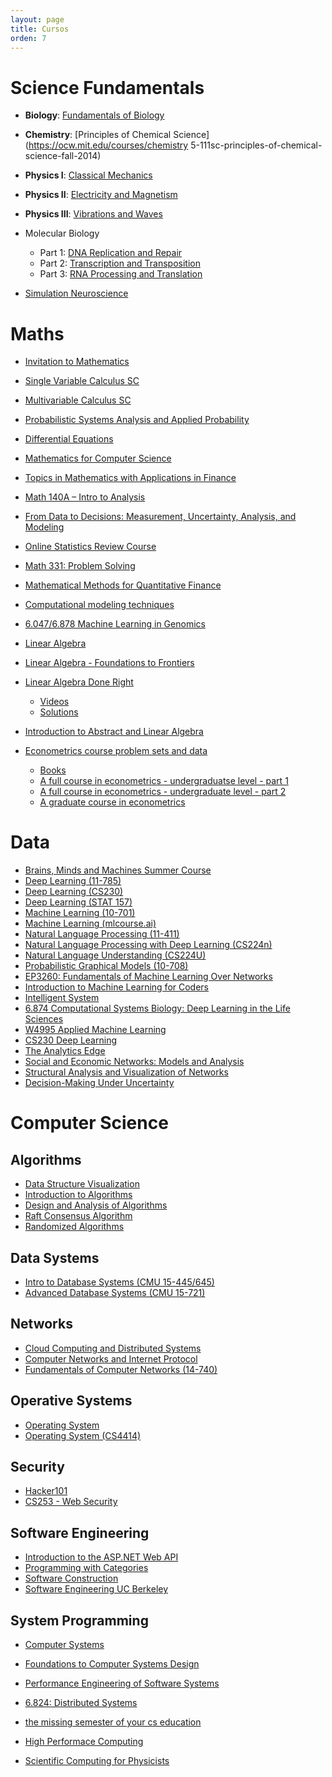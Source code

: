 ```yaml
---
layout: page
title: Cursos
orden: 7
---
```


<!--more-->

# Science Fundamentals

- **Biology**: [Fundamentals of Biology](https://ocw.mit.edu/courses/biology/7-01sc-fundamentals-of-biology-fall-2011/)
- **Chemistry**: [Principles of Chemical Science](https://ocw.mit.edu/courses/chemistry 5-111sc-principles-of-chemical-science-fall-2014)
- **Physics I**: [Classical Mechanics](https://ocw.mit.edu/courses/physics/8-01sc-classical-mechanics-fall-2016/)
- **Physics II**: [Electricity and Magnetism](https://www.edx.org/es/xseries/mitx-introductory-electricity-and-magnetism)
- **Physics III**: [Vibrations and Waves](https://ocw.mit.edu/courses/physics/8-03sc-physics-iii-vibrations-and-waves-fall-2016/)

- Molecular Biology
    - Part 1: [DNA Replication and Repair](https://www.edx.org/es/course/molecular-biology-part-1-dna-replication-and-repair)
    - Part 2: [Transcription and Transposition](https://www.edx.org/es/course/molecular-biology-part-2-transcription-and-transposition)
    - Part 3: [RNA Processing and Translation](https://www.edx.org/es/course/molecular-biology-part-3-rna-processing-and-transl)
- [Simulation Neuroscience](https://www.edx.org/es/course/simulation-neuroscience)


# Maths
- [Invitation to Mathematics](https://nptel.ac.in/courses/111/106/111106083/)

- [Single Variable Calculus SC](https://ocw.mit.edu/courses/mathematics/18-01sc-single-variable-calculus-fall-2010/)
- [Multivariable Calculus SC](https://ocw.mit.edu/courses/mathematics/18-02sc-multivariable-calculus-fall-2010/)
- [Probabilistic Systems Analysis and Applied Probability](https://ocw.mit.edu/courses/electrical-engineering-and-computer-science/6-041sc-probabilistic-systems-analysis-and-applied-probability-fall-2013/index.htm)
- [Differential Equations](https://ocw.mit.edu/courses/mathematics/18-03sc-differential-equations-fall-2011/)
- [Mathematics for Computer Science](https://ocw.mit.edu/courses/electrical-engineering-and-computer-science/6-042j-mathematics-for-computer-science-spring-2015/)
- [Topics in Mathematics with Applications in Finance](https://ocw.mit.edu/courses/mathematics/18-s096-topics-in-mathematics-with-applications-in-finance-fall-2013/)

- [Math 140A – Intro to Analysis](https://sites.uci.edu/ptabrizi/math140asp20/)

- [From Data to Decisions: Measurement, Uncertainty, Analysis, and Modeling](http://www.lithoguru.com/scientist/statistics/)
- [Online Statistics Review Course](http://lithoguru.com/scientist/statistics/review.html)
- [Math 331: Problem Solving](https://web.williams.edu/Mathematics/sjmiller/public_html/331Sp17/)

- [Mathematical Methods for Quantitative Finance](https://www.edx.org/es/course/mathematical-methods-for-quantitative-finance)
- [Computational modeling techniques](http://www.users.abo.fi/ipetre/compmod/)
- [6.047/6.878  Machine Learning in Genomics](http://stellar.mit.edu/S/course/6/fa19/6.047/)
- [Linear Algebra](https://ocw.mit.edu/courses/mathematics/18-06sc-linear-algebra-fall-2011/)
- [Linear Algebra - Foundations to Frontiers](http://ulaff.net/)
- [Linear Algebra Done Right](http://linear.axler.net/ )
    - [Videos](http://linear.axler.net/LADRvideos.html)
    - [Solutions](https://linearalgebras.com/)
- [Introduction to Abstract and Linear Algebra](https://nptel.ac.in/courses/111105112/)
- [Econometrics course problem sets and data](https://ben-lambert.com/econometrics-course-problem-sets-and-data/)
    - [Books](https://ben-lambert.com/econometrics-and-statistics-books/)
    - [A full course in econometrics - undergraduatse level - part 1](https://www.youtube.com/playlist?list=PLwJRxp3blEvZyQBTTOMFRP_TDaSdly3gU)
    - [A full course in econometrics - undergraduate level - part 2](https://www.youtube.com/playlist?list=PLwJRxp3blEvb7P-7po9AxuBwquPv75LjU)
    - [A graduate course in econometrics](https://www.youtube.com/playlist?list=PLwJRxp3blEvaxmHgI2iOzNP6KGLSyd4dz)


# Data

- [Brains, Minds and Machines Summer Course](https://ocw.mit.edu/resources/res-9-003-brains-minds-and-machines-summer-course-summer-2015/)
- [Deep Learning (11-785)](http://deeplearning.cs.cmu.edu/)
- [Deep Learning (CS230)](https://cs230.stanford.edu/)
- [Deep Learning (STAT 157)](https://courses.d2l.ai/berkeley-stat-157/index.html)
- [Machine Learning (10-701)](http://alex.smola.org/teaching/10-701-15/)
- [Machine Learning (mlcourse.ai)](https://mlcourse.ai/)
- [Natural Language Processing (11-411)](http://demo.clab.cs.cmu.edu/NLP/)
- [Natural Language Processing with Deep Learning (CS224n)](http://web.stanford.edu/class/cs224n/)
- [Natural Language Understanding (CS224U)](https://web.stanford.edu/class/cs224u/)
- [Probabilistic Graphical Models (10-708)](https://sailinglab.github.io/pgm-spring-2019/)
- [EP3260: Fundamentals of Machine Learning Over Networks](https://sites.google.com/view/mlons/home?authuser=0)
- [Introduction to Machine Learning for Coders](http://course18.fast.ai/ml)
- [Intelligent System](https://intelligentsystem.io/)
- [6.874 Computational Systems Biology: Deep Learning in the Life Sciences](https://mit6874.github.io/)
- [W4995 Applied Machine Learning](https://www.cs.columbia.edu/~amueller/comsw4995s19/schedule/)
- [CS230 Deep Learning](http://cs230.stanford.edu/lecture/)
- [The Analytics Edge](https://ocw.mit.edu/courses/sloan-school-of-management/15-071-the-analytics-edge-spring-2017/)
- [Social and Economic Networks: Models and Analysis](https://www.coursera.org/learn/social-economic-networks )
- [Structural Analysis and Visualization of Networks](http://www.leonidzhukov.net/hse/2015/networks/)
- [Decision-Making Under Uncertainty](https://nptel.ac.in/courses/110106134/ )

# Computer Science

## Algorithms

- [Data Structure Visualization](https://www.cs.usfca.edu/~galles/visualization/Algorithms.html)
- [Introduction to Algorithms](https://ocw.mit.edu/courses/electrical-engineering-and-computer-science/6-006-introduction-to-algorithms-fall-2011/)
- [Design and Analysis of Algorithms](https://ocw.mit.edu/courses/electrical-engineering-and-computer-science/6-046j-design-and-analysis-of-algorithms-spring-2015/)
- [Raft Consensus Algorithm](https://raft.github.io/)
- [Randomized Algorithms](https://nptel.ac.in/courses/106/103/106103187/)

## Data Systems

- [Intro to Database Systems (CMU 15-445/645)](https://15445.courses.cs.cmu.edu/fall2019/)
- [Advanced Database Systems (CMU 15-721)](https://15721.courses.cs.cmu.edu/spring2019/)

## Networks

- [Cloud Computing and Distributed Systems](https://onlinecourses.nptel.ac.in/noc20_cs48/course?user_email=dervin.bremont@gmail.com)
- [Computer Networks and Internet Protocol](https://onlinecourses.nptel.ac.in/noc20_cs23/course?user_email=dervin.bremont@gmail.com)
- [Fundamentals of Computer Networks (14-740)](http://ini740.com/)

## Operative Systems

- [Operating System](https://onlinecourses.nptel.ac.in/noc20_cs04/course?user_email=dervin.bremont@gmail.com)
- [Operating System (CS4414)](https://www.cs.virginia.edu/~cr4bd/4414/S2020)

## Security

- [Hacker101](https://www.hacker101.com/)
- [CS253 - Web Security](https://web.stanford.edu/class/cs253/)

## Software Engineering

- [Introduction to the ASP.NET Web API](https://app.pluralsight.com/player?author=jon-flanders&clip=3&course=aspnetwebapi&mode=live&name=aspnetwebapi-m1-introduction)
- [Programming with Categories](http://brendanfong.com/programmingcats.html)
- [Software Construction](https://ocw.mit.edu/courses/electrical-engineering-and-computer-science/6-005-software-construction-spring-2016/)
- [Software Engineering UC Berkeley](http://www.infocobuild.com/education/audio-video-courses/computer-science/cs169-spring2015-berkeley.html)

## System Programming

- [Computer Systems](https://my.eng.utah.edu/~cs4400/)
- [Foundations to Computer Systems Design](https://onlinecourses.nptel.ac.in/noc20_cs34/course?user_email=dervin.bremont@gmail.com)
- [Performance Engineering of Software Systems](https://ocw.mit.edu/courses/electrical-engineering-and-computer-science/6-172-performance-engineering-of-software-systems-fall-2018/)
- [6.824: Distributed Systems](http://nil.csail.mit.edu/6.824/2020/)

- [the missing semester of your cs education](https://missing.csail.mit.edu/2020/)
- [High Performace Computing](https://www.udacity.com/course/high-performance-computing--ud281)
- [Scientific Computing for Physicists](https://support.scinet.utoronto.ca/education/go.php/468/index.php/ib/1//p_course/468)